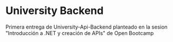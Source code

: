 # University Backend

Primera entrega de University-Api-Backend planteado en la sesion "Introducción a .NET y creación de APIs" de Open Bootcamp
